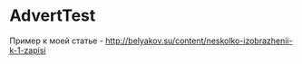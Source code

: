 AdvertTest
==========
Пример к моей статье - http://belyakov.su/content/neskolko-izobrazhenii-k-1-zapisi